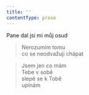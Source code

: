 ```yaml
---
title: ''
contentType: prose
---
```


>   

>   

Pane dal jsi mi můj osud

> Nerozumím tomu  
> co se neodvažuji chápat

> Jsem jen co mám  
> Tebe v sobě  
> slepě se k Tobě  
> upínám
